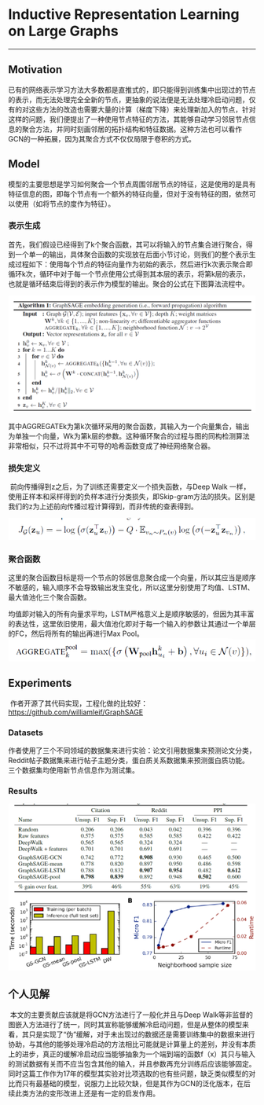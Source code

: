 # Inductive Representation Learning on Large Graphs

------

## Motivation

​	已有的网络表示学习方法大多数都是直推式的，即只能得到训练集中出现过的节点的表示，而无法处理完全全新的节点，更抽象的说法便是无法处理冷启动问题，仅有的对这些方法的改造也需要大量的计算（梯度下降）来处理新加入的节点，针对这样的问题，我们便提出了一种使用节点特征的方法，其能够自动学习邻居节点信息的聚合方法，并同时刻画邻居的拓扑结构和特征数据。这种方法也可以看作GCN的一种拓展，因为其聚合方式不仅仅局限于卷积的方式。

## Model

​	模型的主要思想是学习如何聚合一个节点周围邻居节点的特征，这是使用的是具有特征信息的图，即每个节点有一个额外的特征向量，但对于没有特征的图，依然可以使用（如将节点的度作为特征）。

### 表示生成

​	首先，我们假设已经得到了k个聚合函数，其可以将输入的节点集合进行聚合，得到一个单一的输出，具体聚合函数的实现放在后面小节讨论，则我们的整个表示生成过程如下：使用每个节点的特征向量作为初始的表示，然后进行k次表示聚合即循环k次，循环中对于每一个节点使用公式得到其本层的表示，将第k层的表示，也就是循环结束后得到的表示作为模型的输出。聚合的公式在下图算法流程中。

![image-20191231120341943](https://github.com/linzihan-backforward/PaperNotes/blob/master/NIPS/%5BNIPS2017%5D%20Inductive%20Representation%20Learning%20on%20Large%20Graphs/image-20191231120341943.png?raw=true)

​	其中AGGREGATEk为第k次循环采用的聚合函数，其输入为一个向量集合，输出为单独一个向量，Wk为第k层的参数。这种循环聚合的过程与图的同构检测算法非常相似，只不过将其中不可导的哈希函数变成了神经网络聚合器。

### 损失定义

​	前向传播得到z之后，为了训练还需要定义一个损失函数，与Deep Walk 一样，使用正样本和采样得到的负样本进行分类损失，即Skip-gram方法的损失。区别是我们的z为上述前向传播过程计算得到，而非传统的查表得到。

![image-20191231142305596](https://github.com/linzihan-backforward/PaperNotes/blob/master/NIPS/%5BNIPS2017%5D%20Inductive%20Representation%20Learning%20on%20Large%20Graphs/image-20191231142305596.png?raw=true)

### 聚合函数

​	这里的聚合函数目标是将一个节点的邻居信息聚合成一个向量，所以其应当是顺序不敏感的，输入顺序不会导致输出发生变化，所以这里分别使用了均值、LSTM、最大值池化三个聚合函数。

​	均值即对输入的所有向量求平均，LSTM严格意义上是顺序敏感的，但因为其丰富的表达性，这里依旧使用，最大值池化即对于每一个输入的参数让其通过一个单层的FC，然后将所有的输出再进行Max Pool。![image-20191231143247365](https://github.com/linzihan-backforward/PaperNotes/blob/master/NIPS/%5BNIPS2017%5D%20Inductive%20Representation%20Learning%20on%20Large%20Graphs/image-20191231143247365.png?raw=true) 



## Experiments

​	作者开源了其代码实现，工程化做的比较好：https://github.com/williamleif/GraphSAGE

### Datasets

​	作者使用了三个不同领域的数据集来进行实验：论文引用数据集来预测论文分类，Reddit帖子数据集来进行帖子主题分类，蛋白质关系数据集来预测蛋白质功能。三个数据集均使用新节点信息作为测试集。

### Results

![image-20191231145955039](https://github.com/linzihan-backforward/PaperNotes/blob/master/NIPS/%5BNIPS2017%5D%20Inductive%20Representation%20Learning%20on%20Large%20Graphs/image-20191231145955039.png?raw=true)

## 个人见解

​	本文的主要贡献应该就是将GCN方法进行了一般化并且与Deep Walk等非监督的图嵌入方法进行了统一，同时其宣称能够缓解冷启动问题，但是从整体的模型来看，其只是实现了“伪”缓解，对于未出现过的数据还是需要训练集中的数据来进行协助，与其他的能够处理冷启动的方法相比可能就是计算量上的差别，并没有本质上的进步，真正的缓解冷启动应当能够抽象为一个端到端的函数f（x）其只与输入的测试数据有关而不应当包含其他的输入，并且参数再充分训练后应该能够固定。同时这篇工作作为17年的模型其实验对比项选取的也有些问题，缺乏类似模型的对比而只有最基础的模型，说服力上比较欠缺，但是其作为GCN的泛化版本，在后续此类方法的变形改进上还是有一定的启发作用。